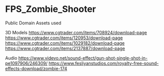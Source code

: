 # FPS_Zombie_Shooter

Public Domain Assets used

3D Models
https://www.cgtrader.com/items/708924/download-page
https://www.cgtrader.com/items/120953/download-page
https://www.cgtrader.com/items/1029182/download-page
https://www.cgtrader.com/items/2137887/download-page

Audio
https://www.videvo.net/sound-effect/gun-shot-single-shot-in-pe1097906/246309/
https://www.fesliyanstudios.com/royalty-free-sound-effects-download/zombie-174
